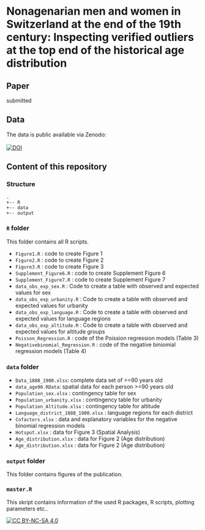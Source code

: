 # Nonagenarian men and women in Switzerland at the end of the 19th century: Inspecting verified outliers at the top end of the historical age distribution

## Paper

submitted

## Data

The data is public available via Zenodo:
<br >
<br >
[![DOI](https://zenodo.org/badge/DOI/10.5281/zenodo.7503867.svg)](https://doi.org/10.5281/zenodo.7503867)

## Content of this repository

### Structure

```
.
+-- R
+-- data
+-- output

```

### `R` folder 

This folder contains all R scripts.
 
  - `Figure1.R` : code to create Figure 1
  - `Figure2.R` : code to create Figure 2
  - `Figure3.R` : code to create Figure 3
  - `Supplement_Figure6.R`  : code to create Supplement Figure 6
  - `Supplement_Figure7.R`  : code to create Supplement Figure 7
  - `data_obs_exp_sex.R`  : Code to create a table with observed and expected values for sex
  - `data_obs_exp_urbanity.R`  : Code to create a table with observed and expected values for urbanity
  - `data_obs_exp_language.R`  : Code to create a table with observed and expected values for language regions
  - `data_obs_exp_altitude.R`  : Code to create a table with observed and expected values for altitude groups
  - `Poisson_Regression.R` : code of the Poission regression models  (Table 3)
  - `Negativebinomial_Regression.R`  : code of the negative biniomial regression models (Table 4)
  
### `data` folder
  - `Data_1888_1900.xlsx`: complete data set of >=90 years old
  - `data_age90.RData`: spatial data for each person >=90 years old 
  - `Population_sex.xlsx` : contingency table for sex
  - `Population_urbanity.xlsx` : contingency table for urbanity
  - `Population_Altitude.xlsx` : contingency table for altitude
  - `Language_district_1888_1900.xlsx` : language regions for each district
  - `Cofactors.xlsx` : data and explanatory variables for the negative binomial regression models
  - `Hotspot.xlsx` : data for Figure 3 (Spatial Analysis)
  - `Age_distribution.xlsx` : data for Figure 2 (Age distribution)
  - `Age_distribution.xlsx` : data for Figure 2 (Age distribution)
 
### `output` folder

This folder contains figures of the publication.

### `master.R` 

This skript contains information of the used R packages, R scripts, plotting parameters etc..

[![CC BY-NC-SA 4.0][cc-by-nc-sa-image]][cc-by-nc-sa]

[cc-by-nc-sa]: http://creativecommons.org/licenses/by-nc-sa/4.0/
[cc-by-nc-sa-image]: https://licensebuttons.net/l/by-nc-sa/4.0/88x31.png
